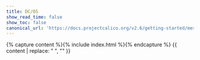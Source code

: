 ```yaml
---
title: DC/OS
show_read_time: false
show_toc: false
canonical_url: 'https://docs.projectcalico.org/v2.6/getting-started/mesos/installation/dc-os/index'
---
```

{% capture content %}{% include index.html %}{% endcapture %}
{{ content | replace: "    ", "" }}